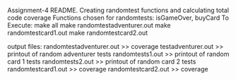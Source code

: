 Assignment-4 README.
Creating randomtest functions and calculating total code coverage
Functions chosen for randomtests: isGameOver, buyCard
To Execute: 
make all
make randomtestadventurer.out
make randomtestcard1.out
make randomtestcard2.out

output files:
randomtestadventurer.out >> coverage
testadventurer.out >> printout of random adventurer tests
randomtests1.out >> printout of random card 1 tests
randomtests2.out >> printout of random card 2 tests
randomtestcard1.out >> coverage
randomtestcard2.out >> coverage